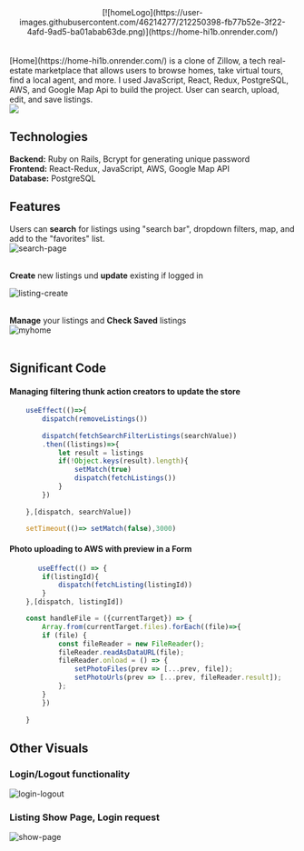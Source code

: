 <center>[![homeLogo](https://user-images.githubusercontent.com/46214277/212250398-fb77b52e-3f22-4afd-9ad5-ba01abab63de.png)](https://home-hi1b.onrender.com/)</center> <br/> <br/> 
[Home](https://home-hi1b.onrender.com/) is a clone of Zillow, a tech real-estate marketplace that allows users to browse homes, take virtual tours, find a local agent, and more. I used  JavaScript, React, Redux, PostgreSQL, AWS, and Google Map Api to build the project. User can search, upload, edit, and save listings.

<br />

<img src="https://user-images.githubusercontent.com/46214277/212251889-fb5f8684-8f2b-4d1a-a08c-325ab4065600.gif">

## Technologies
**Backend:** Ruby on Rails, Bcrypt for generating unique password <br/>
**Frontend:** React-Redux, JavaScript, AWS, Google Map API <br/>
**Database:** PostgreSQL <br/>

## Features
Users can **search** for listings using "search bar", dropdown filters, map, and add to the "favorites" list. <br />
![search-page](https://user-images.githubusercontent.com/46214277/212255155-60a19f71-48cc-48e4-b1ae-7ec2aecf99ae.gif) <br /><br />

**Create** new listings und **update** existing if logged in <br />

![listing-create](https://user-images.githubusercontent.com/46214277/212255968-b683610a-014f-4876-862f-db35b6b87861.gif) <br /><br />

**Manage** your listings and **Check Saved** listings <br />
![myhome](https://user-images.githubusercontent.com/46214277/212256666-bf00f4d9-9476-4a56-bcca-73ba47179f68.gif) <br /> <br />

## Significant Code
#### Managing filtering thunk action creators to update the store
```javascript
    useEffect(()=>{
        dispatch(removeListings())
 
        dispatch(fetchSearchFilterListings(searchValue))
        .then((listings)=>{
            let result = listings
            if(!Object.keys(result).length){
                setMatch(true)
                dispatch(fetchListings())          
            }
        })
        
    },[dispatch, searchValue])

    setTimeout(()=> setMatch(false),3000)

```

#### Photo uploading to AWS with preview in a Form
```javascript
       useEffect(() => {
        if(listingId){
            dispatch(fetchListing(listingId))
        }
    },[dispatch, listingId])

    const handleFile = ({currentTarget}) => {
        Array.from(currentTarget.files).forEach((file)=>{
        if (file) {
            const fileReader = new FileReader();
            fileReader.readAsDataURL(file);
            fileReader.onload = () => {
                setPhotoFiles(prev => [...prev, file]);
                setPhotoUrls(prev => [...prev, fileReader.result]);
            };
        }
        })
        
    }
```









## Other Visuals

### Login/Logout functionality 
![login-logout](https://user-images.githubusercontent.com/46214277/212258418-1d110d31-ea50-492c-a9ad-dca923ec567c.gif)

### Listing Show Page, Login request
![show-page](https://user-images.githubusercontent.com/46214277/212259198-42e7a85c-69c3-4f08-be6c-28405896fbd1.gif)


